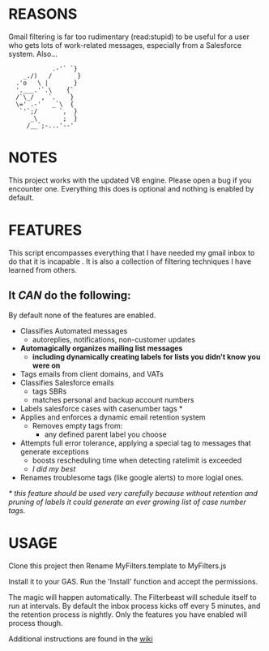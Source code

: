 # REASONS

Gmail filtering is far too rudimentary (read:stupid) to be useful for a user who gets lots of work-related messages, especially from a Salesforce system. Also...
```
            .-'` `}
    _./)   /       }
  .'o   \ |       }
  '.___.'`.\    {`
  /`\_/  , `.    }
  \=' .-'   _`\  {
   `'`;/      `,  }
      _\       ;  }
     /__`;-...'--'
```

# NOTES

This project works with the updated V8 engine. Please open a bug if you encounter one. Everything this does is optional and nothing is enabled by default.

# FEATURES

This script encompasses everything that I have needed my gmail inbox to do that it is incapable .
It is also a collection of filtering techniques I have learned from others.

## It _CAN_ do the following:

By default none of the features are enabled.

* Classifies Automated messages
  - autoreplies, notifications, non-customer updates
* **Automagically organizes mailing list messages**
  - **including dynamically creating labels for lists you didn't know you were on**
* Tags emails from client domains, and VATs
* Classifies Salesforce emails
  - tags SBRs
  - matches personal and backup account numbers
* Labels salesforce cases with casenumber tags *
* Applies and enforces a dynamic email retention system
  - Removes empty tags from:
    - any defined parent label you choose
* Attempts full error tolerance, applying a special tag to messages that generate exceptions
  - boosts rescheduling time when detecting ratelimit is exceeded
  - *I did my best*
* Renames troublesome tags (like google alerts) to more logial ones.

_* this feature should be used very carefully because without retention and pruning of labels it could generate an ever growing list of case number tags._

# USAGE

Clone this project then Rename MyFilters.template to MyFilters.js

Install it to your GAS. Run the 'Install' function and accept the permissions.

The magic will happen automatically. The Filterbeast will schedule itself to run at intervals. By default the inbox process kicks off every 5 minutes, and the retention process is nightly. Only the features you have enabled will process though.

Additional instructions are found in the [wiki](/wiki/home.md)
